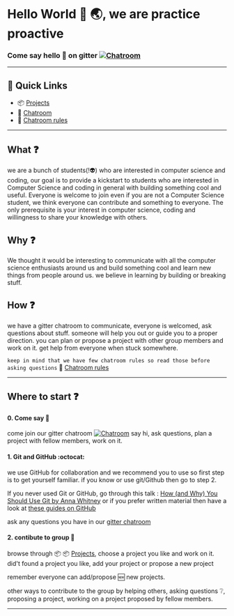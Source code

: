 # Hello World :wave: :earth_asia:, we are practice proactive
### Come say hello :wave: on gitter [![Chatroom](https://badges.gitter.im/Join%20Chat.svg)](https://gitter.im/practice-proactive/Lobby)

--------
## :link: Quick Links

- :package: [Projects](https://github.com/practice-proactive/HelloWorld/blob/master/projects.md)
- :speech_balloon: [Chatroom](https://gitter.im/practice-proactive/Lobby)
- :speech_balloon: [Chatroom rules](https://github.com/practice-proactive/HelloWorld/blob/master/chatroom-rules.md)

---------

## What :question:
we are a bunch of students(!:alien:) who are interested in computer science and coding, our goal is to provide a kickstart to students who are interested in Computer Science and coding in general with building something cool and useful. Everyone is welcome to join even if you are not a Computer Science student, we think everyone can contribute and something to everyone. The only prerequisite is your interest in computer science, coding and willingness to share your knowledge with others.

## Why :question:
We thought it would be interesting to communicate with all the computer science enthusiasts around us and build something cool and learn new things from people around us. we believe in learning by building or breaking stuff.

## How :question:
we have a gitter chatroom to communicate, everyone is welcomed, ask questions about stuff. someone will help you out or guide you to a proper direction. you can plan or propose a project with other group members and work on it. get help from everyone when stuck somewhere.

`keep in mind that we have few chatroom rules so read those before asking questions`
:speech_balloon: [Chatroom rules](https://github.com/practice-proactive/HelloWorld/blob/master/chatroom-rules.md)

--------------

## Where to start :question:

#### 0. Come say :wave:

come join our gitter chatroom [![Chatroom](https://badges.gitter.im/Join%20Chat.svg)](https://gitter.im/practice-proactive/Lobby)
say hi, ask questions, plan a project with fellow members, work on it.

#### 1. Git and GitHub :octocat:

we use GitHub for collaboration and we recommend you to use so first step is to get yourself familiar.
if you know or use git/Github then go to step 2.

If you never used Git or GitHub, go through this talk :
[How (and Why) You Should Use Git by Anna Whitney](https://www.youtube.com/watch?v=71WzH4inmkg)
or if you prefer written material then have a look at [these guides on GitHub](https://guides.github.com)

ask any questions you have in our [gitter chatroom](https://gitter.im/practice-proactive/Lobby)

#### 2. contibute to group :busts_in_silhouette:

browse through :package: :package: [Projects](https://github.com/practice-proactive/HelloWorld/blob/master/projects.md), choose a project you like and work on it.
did't found a project you like, add your project or propose a new project

remember everyone can add/propose :new: new projects.

other ways to contribute to the group by helping others, asking questions :grey_question:, proposing a project, working on a project proposed by fellow members.

-----------------------
